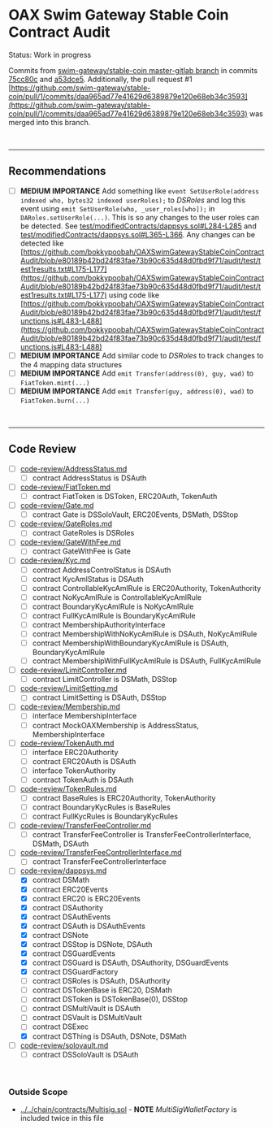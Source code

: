 # OAX Swim Gateway Stable Coin Contract Audit

Status: Work in progress

Commits from [swim-gateway/stable-coin master-gitlab branch](https://github.com/swim-gateway/stable-coin/tree/master-gitlab) in commits [75cc80c](https://github.com/swim-gateway/stable-coin/commit/75cc80c5d494625d3e7262756973ec0394dfcf11) and [a53dce5](https://github.com/swim-gateway/stable-coin/commit/a53dce5fb53f2ff4461d15c2e3450faf0a9b61ac). Additionally, the pull request #1 [https://github.com/swim-gateway/stable-coin/pull/1/commits/daa965ad77e41629d6389879e120e68eb34c3593](https://github.com/swim-gateway/stable-coin/pull/1/commits/daa965ad77e41629d6389879e120e68eb34c3593) was merged into this branch.



<br />

<hr />

## Recommendations

* [ ] **MEDIUM IMPORTANCE** Add something like `event SetUserRole(address indexed who, bytes32 indexed userRoles);` to *DSRoles* and log this event using `emit SetUserRole(who, _user_roles[who]);` in `DARoles.setUserRole(...)`. This is so any changes to the user roles can be detected. See [test/modifiedContracts/dappsys.sol#L284-L285](test/modifiedContracts/dappsys.sol#L284-L285) and [test/modifiedContracts/dappsys.sol#L365-L366](test/modifiedContracts/dappsys.sol#L365-L366). Any changes can be detected like [https://github.com/bokkypoobah/OAXSwimGatewayStableCoinContractAudit/blob/e80189b42bd24f83fae73b90c635d48d0fbd9f71/audit/test/test1results.txt#L175-L177](https://github.com/bokkypoobah/OAXSwimGatewayStableCoinContractAudit/blob/e80189b42bd24f83fae73b90c635d48d0fbd9f71/audit/test/test1results.txt#L175-L177) using code like [https://github.com/bokkypoobah/OAXSwimGatewayStableCoinContractAudit/blob/e80189b42bd24f83fae73b90c635d48d0fbd9f71/audit/test/functions.js#L483-L488](https://github.com/bokkypoobah/OAXSwimGatewayStableCoinContractAudit/blob/e80189b42bd24f83fae73b90c635d48d0fbd9f71/audit/test/functions.js#L483-L488)
* [ ] **MEDIUM IMPORTANCE** Add similar code to *DSRoles* to track changes to the 4 mapping data structures
* [ ] **MEDIUM IMPORTANCE** Add `emit Transfer(address(0), guy, wad)` to `FiatToken.mint(...)`
* [ ] **MEDIUM IMPORTANCE** Add `emit Transfer(guy, address(0), wad)` to `FiatToken.burn(...)`

<br />

<hr />

## Code Review

* [ ] [code-review/AddressStatus.md](code-review/AddressStatus.md)
  * [ ] contract AddressStatus is DSAuth
* [ ] [code-review/FiatToken.md](code-review/FiatToken.md)
  * [ ] contract FiatToken is DSToken, ERC20Auth, TokenAuth
* [ ] [code-review/Gate.md](code-review/Gate.md)
  * [ ] contract Gate is DSSoloVault, ERC20Events, DSMath, DSStop
* [ ] [code-review/GateRoles.md](code-review/GateRoles.md)
  * [ ] contract GateRoles is DSRoles
* [ ] [code-review/GateWithFee.md](code-review/GateWithFee.md)
  * [ ] contract GateWithFee is Gate
* [ ] [code-review/Kyc.md](code-review/Kyc.md)
  * [ ] contract AddressControlStatus is DSAuth
  * [ ] contract KycAmlStatus is DSAuth
  * [ ] contract ControllableKycAmlRule is ERC20Authority, TokenAuthority
  * [ ] contract NoKycAmlRule is ControllableKycAmlRule
  * [ ] contract BoundaryKycAmlRule is NoKycAmlRule
  * [ ] contract FullKycAmlRule is BoundaryKycAmlRule
  * [ ] contract MembershipAuthorityInterface
  * [ ] contract MembershipWithNoKycAmlRule is DSAuth, NoKycAmlRule
  * [ ] contract MembershipWithBoundaryKycAmlRule is DSAuth, BoundaryKycAmlRule
  * [ ] contract MembershipWithFullKycAmlRule is DSAuth, FullKycAmlRule
* [ ] [code-review/LimitController.md](code-review/LimitController.md)
  * [ ] contract LimitController is DSMath, DSStop
* [ ] [code-review/LimitSetting.md](code-review/LimitSetting.md)
  * [ ] contract LimitSetting is DSAuth, DSStop
* [ ] [code-review/Membership.md](code-review/Membership.md)
  * [ ] interface MembershipInterface
  * [ ] contract MockOAXMembership is AddressStatus, MembershipInterface
* [ ] [code-review/TokenAuth.md](code-review/TokenAuth.md)
  * [ ] interface ERC20Authority
  * [ ] contract ERC20Auth is DSAuth
  * [ ] interface TokenAuthority
  * [ ] contract TokenAuth is DSAuth
* [ ] [code-review/TokenRules.md](code-review/TokenRules.md)
  * [ ] contract BaseRules is ERC20Authority, TokenAuthority
  * [ ] contract BoundaryKycRules is BaseRules
  * [ ] contract FullKycRules is BoundaryKycRules
* [ ] [code-review/TransferFeeController.md](code-review/TransferFeeController.md)
  * [ ] contract TransferFeeController is TransferFeeControllerInterface, DSMath, DSAuth
* [ ] [code-review/TransferFeeControllerInterface.md](code-review/TransferFeeControllerInterface.md)
  * [ ] contract TransferFeeControllerInterface
* [ ] [code-review/dappsys.md](code-review/dappsys.md)
  * [x] contract DSMath
  * [x] contract ERC20Events
  * [x] contract ERC20 is ERC20Events
  * [x] contract DSAuthority
  * [x] contract DSAuthEvents
  * [x] contract DSAuth is DSAuthEvents
  * [x] contract DSNote
  * [x] contract DSStop is DSNote, DSAuth
  * [x] contract DSGuardEvents
  * [x] contract DSGuard is DSAuth, DSAuthority, DSGuardEvents
  * [x] contract DSGuardFactory
  * [ ] contract DSRoles is DSAuth, DSAuthority
  * [ ] contract DSTokenBase is ERC20, DSMath
  * [ ] contract DSToken is DSTokenBase(0), DSStop
  * [ ] contract DSMultiVault is DSAuth
  * [ ] contract DSVault is DSMultiVault
  * [ ] contract DSExec
  * [x] contract DSThing is DSAuth, DSNote, DSMath
* [ ] [code-review/solovault.md](code-review/solovault.md)
  * [ ] contract DSSoloVault is DSAuth

<br />

### Outside Scope

* [../../chain/contracts/Multisig.sol](../../chain/contracts/Multisig.sol) - **NOTE** *MultiSigWalletFactory* is included twice in this file